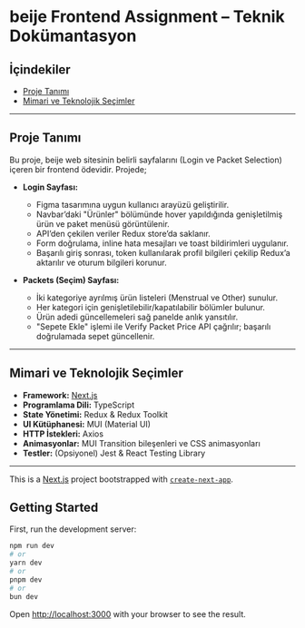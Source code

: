 # beije Frontend Assignment – Teknik Dokümantasyon

## İçindekiler
- [Proje Tanımı](#proje-tanımı)
- [Mimari ve Teknolojik Seçimler](#mimari-ve-teknolojik-seçimler)


---

## Proje Tanımı

Bu proje, beije web sitesinin belirli sayfalarını (Login ve Packet Selection) içeren bir frontend ödevidir. Projede;

- **Login Sayfası:**  
  - Figma tasarımına uygun kullanıcı arayüzü geliştirilir.
  - Navbar’daki "Ürünler" bölümünde hover yapıldığında genişletilmiş ürün ve paket menüsü görüntülenir.
  - API’den çekilen veriler Redux store’da saklanır.
  - Form doğrulama, inline hata mesajları ve toast bildirimleri uygulanır.
  - Başarılı giriş sonrası, token kullanılarak profil bilgileri çekilip Redux’a aktarılır ve oturum bilgileri korunur.

- **Packets (Seçim) Sayfası:**  
  - İki kategoriye ayrılmış ürün listeleri (Menstrual ve Other) sunulur.
  - Her kategori için genişletilebilir/kapatılabilir bölümler bulunur.
  - Ürün adedi güncellemeleri sağ panelde anlık yansıtılır.
  - "Sepete Ekle" işlemi ile Verify Packet Price API çağrılır; başarılı doğrulamada sepet güncellenir.

---

## Mimari ve Teknolojik Seçimler

- **Framework:** [Next.js](https://nextjs.org)  
- **Programlama Dili:** TypeScript  
- **State Yönetimi:** Redux & Redux Toolkit  
- **UI Kütüphanesi:** MUI (Material UI)  
- **HTTP İstekleri:** Axios  
- **Animasyonlar:** MUI Transition bileşenleri ve CSS animasyonları  
- **Testler:** (Opsiyonel) Jest & React Testing Library

---



This is a [Next.js](https://nextjs.org) project bootstrapped with [`create-next-app`](https://nextjs.org/docs/pages/api-reference/create-next-app).

## Getting Started

First, run the development server:

```bash
npm run dev
# or
yarn dev
# or
pnpm dev
# or
bun dev
```

Open [http://localhost:3000](http://localhost:3000) with your browser to see the result.


